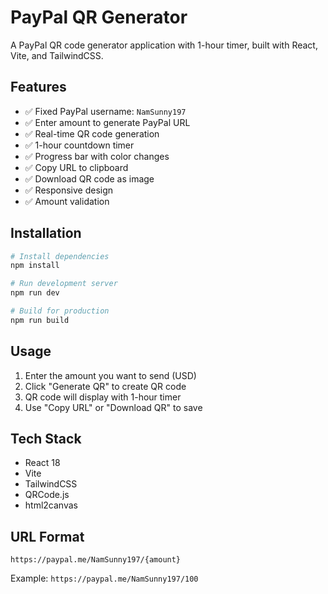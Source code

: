 # PayPal QR Generator

A PayPal QR code generator application with 1-hour timer, built with React, Vite, and TailwindCSS.

## Features

- ✅ Fixed PayPal username: `NamSunny197`
- ✅ Enter amount to generate PayPal URL
- ✅ Real-time QR code generation
- ✅ 1-hour countdown timer
- ✅ Progress bar with color changes
- ✅ Copy URL to clipboard
- ✅ Download QR code as image
- ✅ Responsive design
- ✅ Amount validation

## Installation

```bash
# Install dependencies
npm install

# Run development server
npm run dev

# Build for production
npm run build
```

## Usage

1. Enter the amount you want to send (USD)
2. Click "Generate QR" to create QR code
3. QR code will display with 1-hour timer
4. Use "Copy URL" or "Download QR" to save

## Tech Stack

- React 18
- Vite
- TailwindCSS
- QRCode.js
- html2canvas

## URL Format

```
https://paypal.me/NamSunny197/{amount}
```

Example: `https://paypal.me/NamSunny197/100`
